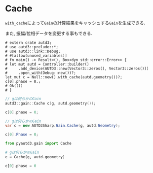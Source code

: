 # Cache

`with_cache`によって`Gain`の計算結果をキャッシュする`Gain`を生成できる.

また, 振幅/位相データを変更する事もできる.

```rust,edition2021
# extern crate autd3;
# use autd3::prelude::*;
# use autd3::link::Debug;
# #[allow(unused_variables)]
# fn main() -> Result<(), Box<dyn std::error::Error>> {
# let mut autd = Controller::builder()
#     .add_device(AUTD3::new(Vector3::zeros(), Vector3::zeros()))
#     .open_with(Debug::new())?;
let mut c = Null::new().with_cache(autd.geometry())?;
c[0].phase = 0.;
# Ok(())
# }
```

```cpp
// gは何らかのGain
autd3::gain::Cache c(g, autd.geometry());

c[0].phase = 0;
```

```cs
// gは何らかのGain
var c = new AUTD3Sharp.Gain.Cache(g, autd.Geometry);

c[0].Phase = 0;
```

```python
from pyautd3.gain import Cache

# gは何らかのGain
c = Cache(g, autd.geometry)

c[0].phase = 0
```
